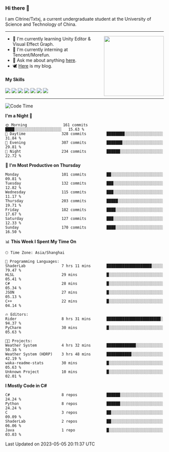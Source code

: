 ### Hi there 👋

I am Citrine/Txtxj, a current undergraduate student at the University of Science and Technology of China.

---

<img align="right" height="190" src="http://github-profile-summary-cards.vercel.app/api/cards/stats?username=txtxj&theme=vue">

- 🌱 I'm currently learning Unity Editor & Visual Effect Graph.
- 🐶 I'm currently interning at Tencent/Morefun.
- 💬 Ask me about anything [here](https://github.com/txtxj/txtxj/issues).
- 🕊️ [Here](https://txtxj.top) is my blog.

#### My Skills

![](https://img.shields.io/badge/C%23-239120?logo=csharp&logoColor=fff)
![](https://img.shields.io/badge/Unity-000000?logo=unity&logoColor=fff)
![](https://img.shields.io/badge/Python-3e74a2?logo=python&logoColor=fff)
![](https://img.shields.io/badge/C++-65318e?logo=cplusplus&logoColor=fff)
![](https://img.shields.io/badge/C-5654a2?logo=c&logoColor=fff)
![](https://img.shields.io/badge/Blender-f5792a?logo=blender&logoColor=fff)
![](https://img.shields.io/badge/SQL-cc2927?logo=microsoftsqlserver&logoColor=fff)

---

<!--START_SECTION:waka-->
![Code Time](http://img.shields.io/badge/Code%20Time-842%20hrs%2040%20mins-blue)

**I'm a Night 🦉** 

```text
🌞 Morning                161 commits         ████░░░░░░░░░░░░░░░░░░░░░   15.63 % 
🌆 Daytime                328 commits         ████████░░░░░░░░░░░░░░░░░   31.84 % 
🌃 Evening                307 commits         ███████░░░░░░░░░░░░░░░░░░   29.81 % 
🌙 Night                  234 commits         ██████░░░░░░░░░░░░░░░░░░░   22.72 % 
```
📅 **I'm Most Productive on Thursday** 

```text
Monday                   101 commits         ██░░░░░░░░░░░░░░░░░░░░░░░   09.81 % 
Tuesday                  132 commits         ███░░░░░░░░░░░░░░░░░░░░░░   12.82 % 
Wednesday                115 commits         ███░░░░░░░░░░░░░░░░░░░░░░   11.17 % 
Thursday                 203 commits         █████░░░░░░░░░░░░░░░░░░░░   19.71 % 
Friday                   182 commits         ████░░░░░░░░░░░░░░░░░░░░░   17.67 % 
Saturday                 127 commits         ███░░░░░░░░░░░░░░░░░░░░░░   12.33 % 
Sunday                   170 commits         ████░░░░░░░░░░░░░░░░░░░░░   16.50 % 
```


📊 **This Week I Spent My Time On** 

```text
🕑︎ Time Zone: Asia/Shanghai

💬 Programming Languages: 
ShaderLab                7 hrs 11 mins       ████████████████████░░░░░   79.47 % 
HLSL                     29 mins             █░░░░░░░░░░░░░░░░░░░░░░░░   05.41 % 
C#                       28 mins             █░░░░░░░░░░░░░░░░░░░░░░░░   05.34 % 
JSON                     27 mins             █░░░░░░░░░░░░░░░░░░░░░░░░   05.13 % 
C++                      22 mins             █░░░░░░░░░░░░░░░░░░░░░░░░   04.14 % 

🔥 Editors: 
Rider                    8 hrs 31 mins       ████████████████████████░   94.37 % 
PyCharm                  30 mins             █░░░░░░░░░░░░░░░░░░░░░░░░   05.63 % 

🐱‍💻 Projects: 
Weather System           4 hrs 32 mins       █████████████░░░░░░░░░░░░   50.16 % 
Weather System (HDRP)    3 hrs 48 mins       ███████████░░░░░░░░░░░░░░   42.19 % 
waka-readme-stats        30 mins             █░░░░░░░░░░░░░░░░░░░░░░░░   05.63 % 
Unknown Project          10 mins             █░░░░░░░░░░░░░░░░░░░░░░░░   02.01 % 
```

**I Mostly Code in C#** 

```text
C#                       8 repos             ██████░░░░░░░░░░░░░░░░░░░   24.24 % 
Python                   8 repos             ██████░░░░░░░░░░░░░░░░░░░   24.24 % 
C                        3 repos             ██░░░░░░░░░░░░░░░░░░░░░░░   09.09 % 
ShaderLab                2 repos             ██░░░░░░░░░░░░░░░░░░░░░░░   06.06 % 
Java                     1 repo              █░░░░░░░░░░░░░░░░░░░░░░░░   03.03 % 
```




 Last Updated on 2023-05-05 20:11:37 UTC
<!--END_SECTION:waka-->
